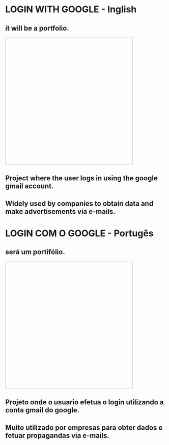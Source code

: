 
# LOGIN WITH GOOGLE - Inglish
## it will be a portfolio.

<img href='logo.png' align:center width='400px' height='400px'>

## Project where the user logs in using the google gmail account.

## Widely used by companies to obtain data and make advertisements via e-mails.

#

# LOGIN COM O GOOGLE - Portugês
## será um portifólio.

<img href='logo.png' align:center width='400px' height='400px'>

## Projeto onde o usuario efetua o login utilizando a conta gmail do google.

## Muito utilizado por empresas para obter dados e fetuar propagandas via e-mails.



